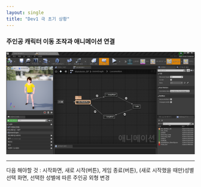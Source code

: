 ```yaml
---
layout: single
title: "Dev1 극 초기 상황"
---
```


### 주인공 캐릭터 이동 조작과 애니메이션 연결





![애니메이션 연결](/img/Dev1-1.PNG)



---

다음 해야할 것 : 시작화면, 새로 시작(버튼), 게임 종료(버튼), (새로 시작했을 때만)성별 선택 화면, 선택한 성별에 따른 주인공 외형 변경